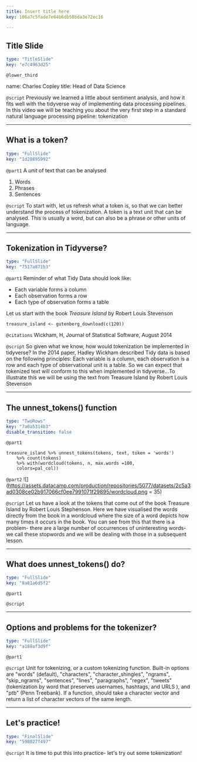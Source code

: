 ```yaml
---
title: Insert title here
key: 106a7c5fade7e64b6db58bda3e72ec16

---
```

## Title Slide

```yaml
type: "TitleSlide"
key: "e7c4963d25"
```

`@lower_third`

name: Charles Copley
title: Head of Data Science


`@script`
Previously we learned a little about sentiment analysis, and how it fits well with the tidyverse way of implementing data processing pipelines. In this video we will be teaching you about the very first step in a standard natural language processing pipeline: tokenization


---
## What is a token?

```yaml
type: "FullSlide"
key: "1d28895992"
```

`@part1`
A _unit_ of text that can be analysed
1. Words
2. Phrases
3. Sentences


`@script`
To start with, let us refresh what a token is, so that we can better understand the process of tokenization. A token is a text unit that can be analysed. This is usually a word, but can also be a phrase or other units of language.


---
## Tokenization in Tidyverse?

```yaml
type: "FullSlide"
key: "7517a871b3"
```

`@part1`
Reminder of what Tidy Data should look like:
- Each variable forms a column
- Each observation forms a row
- Each type of observation forms a table
 
Let us start with the book _Treasure Island_ by Robert Louis Stevenson
```
treasure_island <- gutenberg_download(c(120))
```


`@citations`
Wickham, H, Journal of Statistical Software, August 2014


`@script`
So given what we know, how would tokenization be implemented in tidyverse? In the 2014 paper, Hadley Wickham described Tidy data is based on the following principles: Each variable is a column, each observation is a row and each type of observational unit is a table. So we can expect that tokenized text will conform to this when implemented in tidyverse...To illustrate this we will be using the text from Treasure Island by Robert Louis Stevenson


---
## The unnest_tokens() function

```yaml
type: "TwoRows"
key: "7a0a5314b3"
disable_transition: false
```

`@part1`
```
treasure_island %>% unnest_tokens(tokens, text, token = 'words')
	%>% count(tokens) 
    %>% with(wordcloud(tokens, n, max.words =100,
    colors=pal_col))  
```


`@part2`
![](https://assets.datacamp.com/production/repositories/5077/datasets/2c5a3ad0308ce02b917066cf0ee7991071f29895/wordcloud.png = 35)


`@script`
Let us have a look at the tokens that come out of the book Treasure Island by Robert Louis Stephenson. Here we have visualised the words directly from the book in a wordcloud where the size of a word depicts how many times it occurs in the book. You can see from this that there is a problem- there are a large number of occurrences of uninteresting words- we call these stopwords and we will be dealing with those in a subsequent lesson.


---
## What does unnest_tokens() do?

```yaml
type: "FullSlide"
key: "8a81a6d5f2"
```

`@part1`



`@script`



---
## Options and problems for the tokenizer?

```yaml
type: "FullSlide"
key: "a188af3d9f"
```

`@part1`



`@script`
Unit for tokenizing, or a custom tokenizing function. Built-in options are "words" (default), "characters", "character_shingles", "ngrams", "skip_ngrams", "sentences", "lines", "paragraphs", "regex", "tweets" (tokenization by word that preserves usernames, hashtags, and URLS ), and "ptb" (Penn Treebank). If a function, should take a character vector and return a list of character vectors of the same length.


---
## Let's practice!

```yaml
type: "FinalSlide"
key: "598027f497"
```

`@script`
It is time to put this into practice- let's try out some tokenization!

